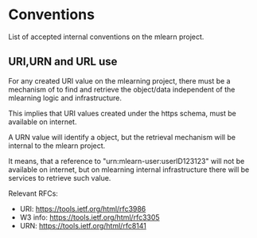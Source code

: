 Conventions
===========

List of accepted internal conventions on the mlearn project.

URI,URN and URL use
-------------------

For any created URI value on the mlearning project, there must be a mechanism of to 
find and retrieve the object/data independent of the mlearning logic and infrastructure.

This implies that URI values created under the https schema, must be available on internet.

A URN value will identify a object, but the retrieval mechanism will be internal to the mlearn project.

It means, that a reference to "urn:mlearn-user:userID123123" will not be available on internet, but on
mlearning internal infrastructure there will be services to retrieve such value. 

Relevant RFCs:

- URI: https://tools.ietf.org/html/rfc3986
- W3 info: https://tools.ietf.org/html/rfc3305
- URN: https://tools.ietf.org/html/rfc8141


